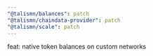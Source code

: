 ```yaml
---
"@talismn/balances": patch
"@talismn/chaindata-provider": patch
"@talismn/scale": patch
---
```


feat: native token balances on custom networks
